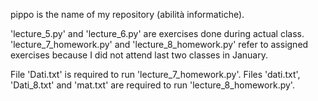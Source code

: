 pippo is the name of my repository (abilità informatiche).

'lecture_5.py' and 'lecture_6.py' are exercises done during actual class.
'lecture_7_homework.py' and 'lecture_8_homework.py' refer to assigned exercises because I did not attend last two classes in January.

File 'Dati.txt' is required to run 'lecture_7_homework.py'.
Files 'dati.txt', 'Dati_8.txt' and 'mat.txt' are required to run 'lecture_8_homework.py'.
